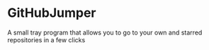 # GitHubJumper
A small tray program that allows you to go to your own and starred repositories in a few clicks
